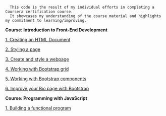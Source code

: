       This code is the result of my individual efforts in completing a Coursera certification course. 
      It showcases my understanding of the course material and highlights my commitment to learning/improving.


<b>Course: Introduction to Front-End Development</b>

[1. Creating an HTML Document](./folder_name/file_inside_folder.extension)

[2. Styling a page](./folder_name/file_inside_folder.extension)

[3. Create and style a webpage](./folder_name/file_inside_folder.extension)

[4. Working with Bootstrap grid](./folder_name/file_inside_folder.extension)

[5. Working with Bootstrap components](./folder_name/file_inside_folder.extension)

[6. Improve your Bio page with Bootstrap](./folder_name/file_inside_folder.extension)

<b>Course: Programming with JavaScript</b>

[1. Building a functional program](./folder_name/file_inside_folder.extension)




